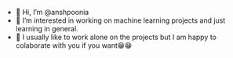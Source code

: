 - 👋 Hi, I’m @anshpoonia
- 👀 I’m interested in working on machine learning projects and just learning in general.
- 💞️ I usually like to work alone on the projects but I am happy to colaborate with you if you want😁😁

<!---
anshpoonia/anshpoonia is a ✨ special ✨ repository because its `README.md` (this file) appears on your GitHub profile.
You can click the Preview link to take a look at your changes.
--->
